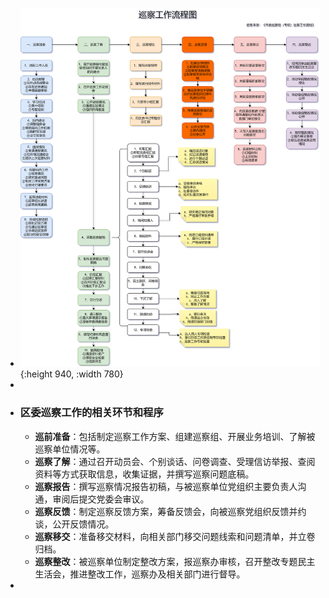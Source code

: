 - ![巡察工作流程图.svg](../assets/巡察工作流程图_1735631087592_0.svg){:height 940, :width 780}
-
- ### 区委巡察工作的相关环节和程序
	- **巡前准备**：包括制定巡察工作方案、组建巡察组、开展业务培训、了解被巡察单位情况等。
	- **巡察了解**：通过召开动员会、个别谈话、问卷调查、受理信访举报、查阅资料等方式获取信息，收集证据，并撰写巡察问题底稿。
	- **巡察报告**：撰写巡察情况报告初稿，与被巡察单位党组织主要负责人沟通，审阅后提交党委会审议。
	- **巡察反馈**：制定巡察反馈方案，筹备反馈会，向被巡察党组织反馈并约谈，公开反馈情况。
	- **巡察移交**：准备移交材料，向相关部门移交问题线索和问题清单，并立卷归档。
	- **巡察整改**：被巡察单位制定整改方案，报巡察办审核，召开整改专题民主生活会，推进整改工作，巡察办及相关部门进行督导。
-